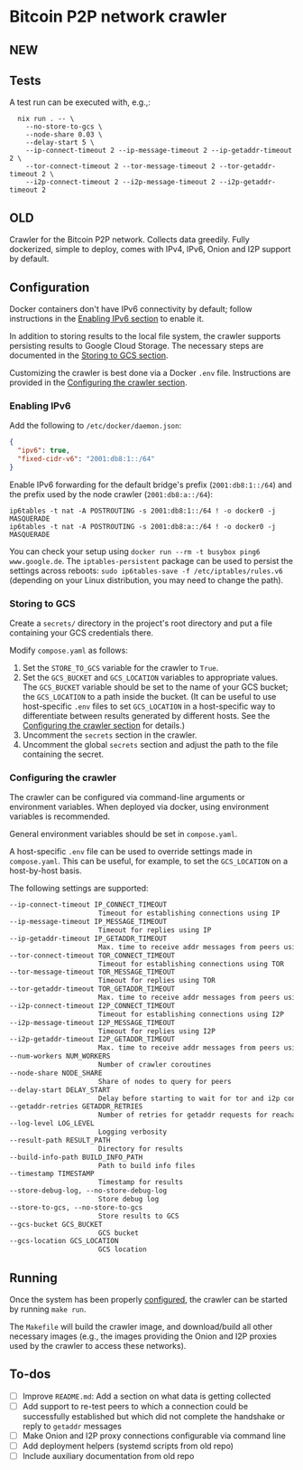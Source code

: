# Bitcoin P2P network crawler

## NEW

## Tests

A test run can be executed with, e.g.,:

```shell
  nix run . -- \
    --no-store-to-gcs \
    --node-share 0.03 \
    --delay-start 5 \
    --ip-connect-timeout 2 --ip-message-timeout 2 --ip-getaddr-timeout 2 \
    --tor-connect-timeout 2 --tor-message-timeout 2 --tor-getaddr-timeout 2 \
    --i2p-connect-timeout 2 --i2p-message-timeout 2 --i2p-getaddr-timeout 2
```

## OLD

Crawler for the Bitcoin P2P network. Collects data greedily. Fully dockerized, simple to
deploy, comes with IPv4, IPv6, Onion and I2P support by default.

## Configuration

Docker containers don't have IPv6 connectivity by default; follow instructions in the
[Enabling IPv6 section](#enabling-ipv6) to enable it.

In addition to storing results to the local file system, the crawler supports persisting
results to Google Cloud Storage. The necessary steps are documented in the [Storing to
GCS section](#storing-to-gcs).

Customizing the crawler is best done via a Docker `.env` file. Instructions are provided
in the [Configuring the crawler section](#configuring-the-crawler).

### Enabling IPv6

Add the following to `/etc/docker/daemon.json`:

```json
{
  "ipv6": true,
  "fixed-cidr-v6": "2001:db8:1::/64"
}
   ```

Enable IPv6 forwarding for the default bridge's prefix (`2001:db8:1::/64`) and the
prefix used by the node crawler (`2001:db8:a::/64`):

```shell
ip6tables -t nat -A POSTROUTING -s 2001:db8:1::/64 ! -o docker0 -j MASQUERADE
ip6tables -t nat -A POSTROUTING -s 2001:db8:a::/64 ! -o docker0 -j MASQUERADE
```

You can check your setup using `docker run --rm -t busybox ping6 www.google.de`.
The `iptables-persistent` package can be used to persist the settings across reboots:
`sudo ip6tables-save -f /etc/iptables/rules.v6` (depending on your Linux distribution,
you may need to change the path).

### Storing to GCS

Create a `secrets/` directory in the project's root directory and put a file
containing your GCS credentials there.

Modify `compose.yaml` as follows:

1. Set the `STORE_TO_GCS` variable for the crawler to `True`.
2. Set the `GCS_BUCKET` and `GCS_LOCATION` variables to appropriate values. The
   `GCS_BUCKET` variable should be set to the name of your GCS bucket; the
   `GCS_LOCATION` to a path inside the bucket. (It can be useful to use host-specific
   `.env` files to set `GCS_LOCATION` in a host-specific way to differentiate between
   results generated by different hosts. See the [Configuring the crawler
   section](#configuring-the-crawler) for details.)
3. Uncomment the `secrets` section in the crawler.
4. Uncomment the global `secrets` section and adjust the path to the file containing the
   secret.

### Configuring the crawler

The crawler can be configured via command-line arguments or environment variables. When
deployed via docker, using environment variables is recommended.

General environment variables should be set in `compose.yaml`.

A host-specific `.env` file can be used to override settings made in `compose.yaml`.
This can be useful, for example, to set the `GCS_LOCATION` on a host-by-host basis.

The following settings are supported:

```markdown
--ip-connect-timeout IP_CONNECT_TIMEOUT
                      Timeout for establishing connections using IP
--ip-message-timeout IP_MESSAGE_TIMEOUT
                      Timeout for replies using IP
--ip-getaddr-timeout IP_GETADDR_TIMEOUT
                      Max. time to receive addr messages from peers using IP
--tor-connect-timeout TOR_CONNECT_TIMEOUT
                      Timeout for establishing connections using TOR
--tor-message-timeout TOR_MESSAGE_TIMEOUT
                      Timeout for replies using TOR
--tor-getaddr-timeout TOR_GETADDR_TIMEOUT
                      Max. time to receive addr messages from peers using TOR
--i2p-connect-timeout I2P_CONNECT_TIMEOUT
                      Timeout for establishing connections using I2P
--i2p-message-timeout I2P_MESSAGE_TIMEOUT
                      Timeout for replies using I2P
--i2p-getaddr-timeout I2P_GETADDR_TIMEOUT
                      Max. time to receive addr messages from peers using I2P
--num-workers NUM_WORKERS
                      Number of crawler coroutines
--node-share NODE_SHARE
                      Share of nodes to query for peers
--delay-start DELAY_START
                      Delay before starting to wait for tor and i2p containers. Default: 10s
--getaddr-retries GETADDR_RETRIES
                      Number of retries for getaddr requests for reachable nodes
--log-level LOG_LEVEL
                      Logging verbosity
--result-path RESULT_PATH
                      Directory for results
--build-info-path BUILD_INFO_PATH
                      Path to build info files
--timestamp TIMESTAMP
                      Timestamp for results
--store-debug-log, --no-store-debug-log
                      Store debug log
--store-to-gcs, --no-store-to-gcs
                      Store results to GCS
--gcs-bucket GCS_BUCKET
                      GCS bucket
--gcs-location GCS_LOCATION
                      GCS location
```

## Running

Once the system has been properly [configured](#configuration), the crawler can be
started by running `make run`.

The `Makefile` will build the crawler image, and download/build all other necessary
images (e.g., the images providing the Onion and I2P proxies used by the crawler to
access these networks).

## To-dos

- [ ] Improve `README.md`: Add a section on what data is getting collected
- [ ] Add support to re-test peers to which a connection could be successfully
      established but which did not complete the handshake or reply to `getaddr`
      messages
- [ ] Make Onion and I2P proxy connections configurable via command line
- [ ] Add deployment helpers (systemd scripts from old repo)
- [ ] Include auxiliary documentation from old repo
